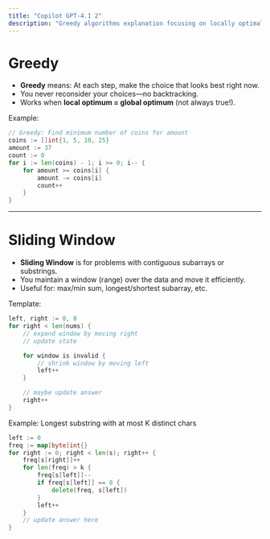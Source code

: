 ```yaml
---
title: "Copilot GPT-4.1 2"
description: "Greedy algorithms explanation focusing on locally optimal choices and key characteristics"
---
```


# Greedy

* **Greedy** means: At each step, make the choice that looks best right now.
* You never reconsider your choices—no backtracking.
* Works when **local optimum = global optimum** (not always true!).

Example:

```go
// Greedy: Find minimum number of coins for amount
coins := []int{1, 5, 10, 25}
amount := 37
count := 0
for i := len(coins) - 1; i >= 0; i-- {
    for amount >= coins[i] {
        amount -= coins[i]
        count++
    }
}
```

---

# Sliding Window

* **Sliding Window** is for problems with contiguous subarrays or substrings.
* You maintain a window (range) over the data and move it efficiently.
* Useful for: max/min sum, longest/shortest subarray, etc.

Template:

```go
left, right := 0, 0
for right < len(nums) {
    // expand window by moving right
    // update state

    for window is invalid {
        // shrink window by moving left
        left++
    }

    // maybe update answer
    right++
}
```

Example: Longest substring with at most K distinct chars

```go
left := 0
freq := map[byte]int{}
for right := 0; right < len(s); right++ {
    freq[s[right]]++
    for len(freq) > k {
        freq[s[left]]--
        if freq[s[left]] == 0 {
            delete(freq, s[left])
        }
        left++
    }
    // update answer here
}
```